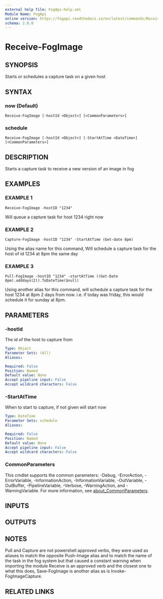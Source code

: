 ```yaml
---
external help file: FogApi-help.xml
Module Name: FogApi
online version: https://fogapi.readthedocs.io/en/latest/commands/Receive-FogImage
schema: 2.0.0
---
```


# Receive-FogImage

## SYNOPSIS
Starts or schedules a capture task on a given host

## SYNTAX

### now (Default)
```
Receive-FogImage [-hostId <Object>] [<CommonParameters>]
```

### schedule
```
Receive-FogImage [-hostId <Object>] [-StartAtTime <DateTime>] [<CommonParameters>]
```

## DESCRIPTION
Starts a capture task to receive a new version of an image in fog

## EXAMPLES

### EXAMPLE 1
```
Receive-FogImage -hostID "1234"
```

Will queue a capture task for host 1234 right now

### EXAMPLE 2
```
Capture-FogImage -hostID "1234" -StartAtTime (Get-date 8pm)
```

Using the alias name for this command, Will schedule a capture task for the host of id 1234 at 8pm the same day

### EXAMPLE 3
```
Pull-FogImage -hostID "1234" -startAtTime ((Get-Date 8pm).adddays(2)).ToDateTime($null)
```

Using another alias for this command, will schedule a capture task for the host 1234 at 8pm 2 days from now.
i.e.
if today was friday, this would schedule it for sunday at 8pm.

## PARAMETERS

### -hostId
The id of the host to capture from

```yaml
Type: Object
Parameter Sets: (All)
Aliases:

Required: False
Position: Named
Default value: None
Accept pipeline input: False
Accept wildcard characters: False
```

### -StartAtTime
When to start to capture, if not given will start now

```yaml
Type: DateTime
Parameter Sets: schedule
Aliases:

Required: False
Position: Named
Default value: None
Accept pipeline input: False
Accept wildcard characters: False
```

### CommonParameters
This cmdlet supports the common parameters: -Debug, -ErrorAction, -ErrorVariable, -InformationAction, -InformationVariable, -OutVariable, -OutBuffer, -PipelineVariable, -Verbose, -WarningAction, and -WarningVariable. For more information, see [about_CommonParameters](http://go.microsoft.com/fwlink/?LinkID=113216).

## INPUTS

## OUTPUTS

## NOTES
Pull and Capture are not powershell approved verbs, they were used as aliases to match the opposite 
Push-Image alias and to match the name of the task in the fog system but that caused a constant warning when importing the module
Receive is an approved verb and the closest one to what this does, Save-FogImage is another alias as is Invoke-FogImageCapture.

## RELATED LINKS
